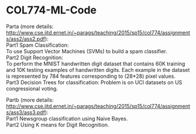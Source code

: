 # COL774-ML-Code
Parta (more details: http://www.cse.iitd.ernet.in/~parags/teaching/2015/sp15/col774/assignments/ass2/ass2.pdf):</br>
Part1 Spam Classification:</br>
To use Support Vector Machines (SVMs) to build a spam classifier.</br>
Part2 Digit Recognition:</br>
To perform the MNIST handwritten digit dataset that contains 60K training and 10K testing examples of handwritten digits. Each example in the dataset is represented by 784 features corresponding to (28*28) pixel values.</br>
Part3 Decision Trees for classification: Problem is on UCI datasets on US congressional voting.

Partb (more details: http://www.cse.iitd.ernet.in/~parags/teaching/2015/sp15/col774/assignments/ass3/ass3.pdf):</br>
Part1 Newsgroup classification using Naive Bayes.</br>
Part2 Using K means for Digit Recognition.</br>

